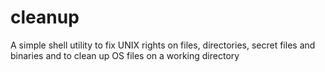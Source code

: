 cleanup
=======

A simple shell utility to fix UNIX rights on files, directories, secret files and binaries and to clean up OS files on a working directory
